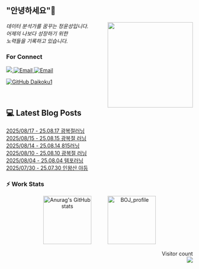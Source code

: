 
<h2> "안녕하세요"👋 </h2>
<img align='right' src="https://user-images.githubusercontent.com/50973778/144942576-b2f10b31-e628-43e4-b7da-3cc2144a5b73.gif" width="230">
<p><em> 데이터 분석가를 꿈꾸는 정윤성입니다.</br> 어제의 나보다 성장하기 위한 </br> 노력들을 기록하고 있습니다.</em></p>

### For Connect
<a href="https://blog.naver.com/jjys9047" target="_blank"><img src="https://img.shields.io/badge/-BLOG-brightgreen?style=flat-square&logo=Bloglovin&logoColor=white">
<a href="https://mail.google.com/mail/?view=cm&amp;fs=1&amp;to=jys9047@gmail.com" target="_blank"><img src="https://img.shields.io/badge/-Gmail-c14438?style=flat-square&logo=Gmail&logoColor=white" alt="Email">
<a href="mailto:jjys9047@naver.com" target="_blank"><img src="https://img.shields.io/badge/-Naver-brightgreen?style=flat-square&logo=Naver&logoColor=white" alt="Email">

[![GitHub Daikoku1](https://img.shields.io/github/followers/Daikoku1?label=follow&style=social)](https://github.com/Daikoku1)

</br>

## 💻 Latest Blog Posts
[2025/08/17 - 25.08.17 광복절러닝](https://blog.naver.com/jjys9047/223973093613?fromRss=true&trackingCode=rss) <br>
[2025/08/15 - 25.08.15 광복절 러닝](https://blog.naver.com/jjys9047/223971681214?fromRss=true&trackingCode=rss) <br>
[2025/08/14 - 25.08.14 815러닝](https://blog.naver.com/jjys9047/223970790270?fromRss=true&trackingCode=rss) <br>
[2025/08/10 - 25.08.10 광복절 러닝](https://blog.naver.com/jjys9047/223965331326?fromRss=true&trackingCode=rss) <br>
[2025/08/04 - 25.08.04 템포러닝](https://blog.naver.com/jjys9047/223958919765?fromRss=true&trackingCode=rss) <br>
[2025/07/30 - 25.07.30 인왕산 야등](https://blog.naver.com/jjys9047/223952967193?fromRss=true&trackingCode=rss) <br>


### ⚡ Work Stats
<p align = 'center'>
  <img src="https://github-readme-stats.vercel.app/api?username=Daikoku1&show_icons=true&theme=midnight-purple" alt="Anurag's GitHub stats" height="130" hspace="20"/>
  <img src="http://mazassumnida.wtf/api/v2/generate_badge?boj=jys9047" alt="BOJ_profile" height="130" hspace="20"/>
</p>

<p align="right"> 
  Visitor count<br>
  <img src="https://profile-counter.glitch.me/Daikoku1/count.svg" />
</p>

